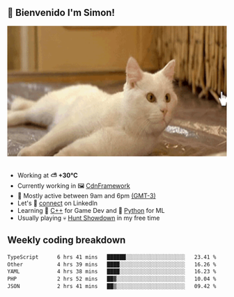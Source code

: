 <h2>👋 <b>Bienvenido I'm Simon!&nbsp;</b></h2>

<section>
  <img src="./static/banner.gif" height=300 width=1000>
</section>

<br>

<ul>
  <li>
		<!--START_SECTION:weather-->
		Working at <b>⛅️  +30°C</b>
		<!--END_SECTION:weather-->
  </li>
  <li>
    Currently working in 🖼️&nbsp;<a href=https://github.com/snapverse/cdn-framework target=_blank>CdnFramework</a>
  </li>
  <li>
    🚩 Mostly active between 9am and 6pm <a href=https://onlinealarmkur.com/world/es target=_blank>(GMT-3)</a>
  </li>
  <li>
    Let's 🔗&nbsp;<a href=https://www.linkedin.com/in/itsimmons target=_blank>connect</a> on LinkedIn
  </li>
  <li>
    Learning 👴&nbsp;<a href=https://images3.memedroid.com/images/UPLOADED755/65f2bce6734f6.webp target=_blank>C++</a> for Game Dev and 🐍&nbsp;<a href=https://qph.cf2.quoracdn.net/main-qimg-4472b6229cb75bf66ab531f3ebd4f975-lq target=_blank>Python</a> for ML
  </li>
  <li>
    Usually playing 💀&nbsp;<a href=https://www.huntshowdown.com target=_blank>Hunt Showdown</a> in my free time
  </li>
</ul>

<h2><b>Weekly coding breakdown </b></h2>

<!--START_SECTION:waka-->

```txt
TypeScript      6 hrs 41 mins   ██████░░░░░░░░░░░░░░░░░░░   23.41 %
Other           4 hrs 39 mins   ████░░░░░░░░░░░░░░░░░░░░░   16.26 %
YAML            4 hrs 38 mins   ████░░░░░░░░░░░░░░░░░░░░░   16.23 %
PHP             2 hrs 52 mins   ██▓░░░░░░░░░░░░░░░░░░░░░░   10.04 %
JSON            2 hrs 41 mins   ██▒░░░░░░░░░░░░░░░░░░░░░░   09.42 %
```

<!--END_SECTION:waka-->
